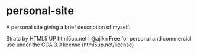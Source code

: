 # personal-site

A personal site giving a brief description of myself.


Strata by HTML5 UP
html5up.net | @ajlkn
Free for personal and commercial use under the CCA 3.0 license (html5up.net/license)
